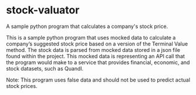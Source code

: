 # stock-valuator
A sample python program that calculates a company's stock price.

This is a sample python program that uses mocked data to calculate a company’s suggested stock price based on a version of the Terminal Value method. The stock data is parsed from mocked data stored in a json file found within the project. This mocked data is representing an API call that the program would make to a service that provides financial, economic, and stock datasets, such as Quandl. 

Note: This program uses false data and should not be used to predict actual stock prices. 
